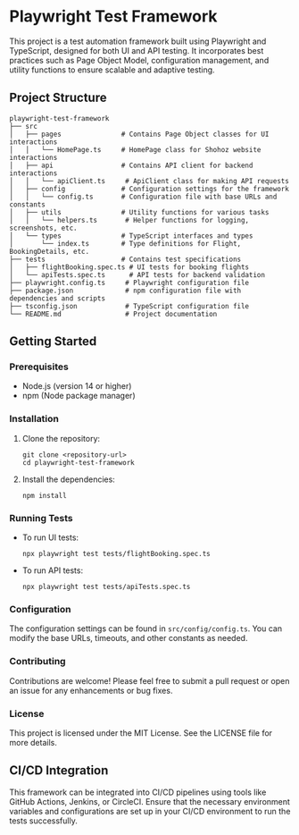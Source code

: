 # Playwright Test Framework

This project is a test automation framework built using Playwright and TypeScript, designed for both UI and API testing. It incorporates best practices such as Page Object Model, configuration management, and utility functions to ensure scalable and adaptive testing.

## Project Structure

```
playwright-test-framework
├── src
│   ├── pages               # Contains Page Object classes for UI interactions
│   │   └── HomePage.ts     # HomePage class for Shohoz website interactions
│   ├── api                 # Contains API client for backend interactions
│   │   └── apiClient.ts     # ApiClient class for making API requests
│   ├── config              # Configuration settings for the framework
│   │   └── config.ts       # Configuration file with base URLs and constants
│   ├── utils               # Utility functions for various tasks
│   │   └── helpers.ts       # Helper functions for logging, screenshots, etc.
│   └── types               # TypeScript interfaces and types
│       └── index.ts        # Type definitions for Flight, BookingDetails, etc.
├── tests                   # Contains test specifications
│   ├── flightBooking.spec.ts # UI tests for booking flights
│   └── apiTests.spec.ts      # API tests for backend validation
├── playwright.config.ts     # Playwright configuration file
├── package.json             # npm configuration file with dependencies and scripts
├── tsconfig.json            # TypeScript configuration file
└── README.md                # Project documentation
```

## Getting Started

### Prerequisites

- Node.js (version 14 or higher)
- npm (Node package manager)

### Installation

1. Clone the repository:
   ```
   git clone <repository-url>
   cd playwright-test-framework
   ```

2. Install the dependencies:
   ```
   npm install
   ```

### Running Tests

- To run UI tests:
  ```
  npx playwright test tests/flightBooking.spec.ts
  ```

- To run API tests:
  ```
  npx playwright test tests/apiTests.spec.ts
  ```

### Configuration

The configuration settings can be found in `src/config/config.ts`. You can modify the base URLs, timeouts, and other constants as needed.

### Contributing

Contributions are welcome! Please feel free to submit a pull request or open an issue for any enhancements or bug fixes.

### License

This project is licensed under the MIT License. See the LICENSE file for more details.

## CI/CD Integration

This framework can be integrated into CI/CD pipelines using tools like GitHub Actions, Jenkins, or CircleCI. Ensure that the necessary environment variables and configurations are set up in your CI/CD environment to run the tests successfully.